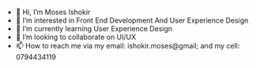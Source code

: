 - 👋 Hi, I’m Moses Ishokir
- 👀 I’m interested in Front End Development And User Experience Design
- 🌱 I’m currently learning User Experience Design
- 💞️ I’m looking to collaborate on UI/UX
- 📫 How to reach me via my email: ishokir.moses@gmail; and my cell: 0794434119

